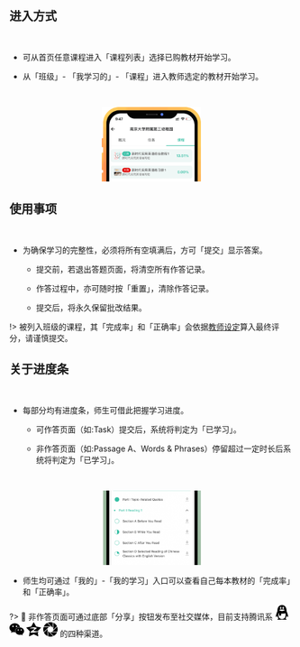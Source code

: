 
## 进入方式
<br>

- 可从首页任意课程进入「课程列表」选择已购教材开始学习。

- 从「班级」- 「我学习的」- 「课程」进入教师选定的教材开始学习。
<br>
<p align="center">
<img src="_pic/03.png" width="35%" alt="池馆Ver.2.3.1">
</p>

## 使用事项
<br>

- 为确保学习的完整性，必须将所有空填满后，方可「提交」显示答案。

    - 提交前，若退出答题页面，将清空所有作答记录。

    - 作答过程中，亦可随时按「重置」，清除作答记录。
    
    -  提交后，将<span class="highlight">永久保留</span>批改结果。
	
!> 被列入班级的课程，其「完成率」和「正确率」会依据[教师设定](/Digiclass?id=形成性评估)算入最终评分，请谨慎提交。


## 关于进度条
<br>

- 每部分均有进度条，师生可借此把握学习进度。

    - 可作答页面（如:Task）提交后，系统将判定为「已学习」。

    - 非作答页面（如:Passage A、Words & Phrases）停留超过一定时长后系统将判定为「已学习」。

<br>
<p align="center">
<img src="_pic/10.png" width="35%" alt="池馆Ver.2.3.1">
</p>

- 师生均可通过「我的」-「我的学习」入口可以查看自己每本教材的「完成率」和「正确率」。

?> 🔗 非作答页面可通过底部「分享」按钮发布至社交媒体，目前支持腾讯系 <img src="_pic/qq.svg" alt="qq"> <img src="_pic/wechat.svg" alt="wechat"> <img src="_pic/qzone.svg" alt="qzone" title="qzone"> <img src="_pic/WechatMoment.svg" alt="wechatmoment" title="wechatmoment"> 的四种渠道。